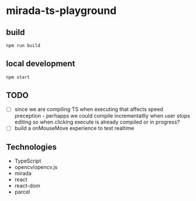 # mirada-ts-playground
 
## build
```sh
npm run build
```

## local development
```sh
npm start
```
## TODO

- [ ] since we are compiling TS when executing that affects speed preception - perhapps we could compile incrementatlly when user stops editing so when clicking execute is already compiled or in progress?
- [ ] build a onMouseMove experience to test realtime 

## Technologies

 * TypeScript
 * opencv/opencv.js
 * mirada
 * react
 * react-dom
 * parcel